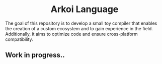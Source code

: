 <h1 align="center" id="title">Arkoi Language</h1>

<p id="description">The goal of this repository is to develop a small toy compiler that enables the creation of a custom ecosystem and to gain experience in the field. Additionally, it aims to optimize code and ensure cross-platform compatibility.</p>

<h2>Work in progress..</h2>
